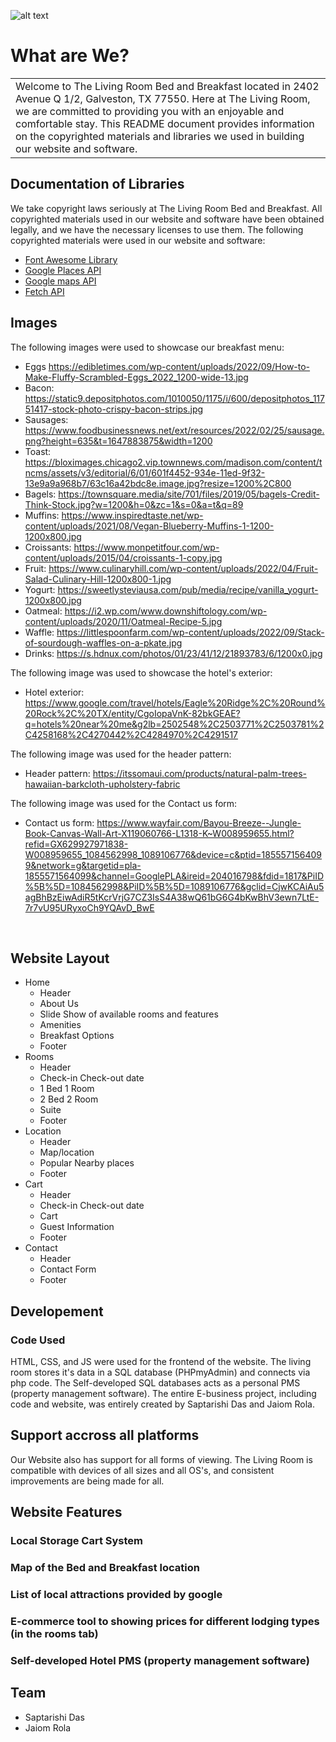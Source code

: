 
![alt text](https://user-images.githubusercontent.com/90425309/225117767-954a8bb0-2e08-47ec-bf52-94169a2acd4a.png)

# What are We?
<table>
<tr>
<td>
  Welcome to The Living Room Bed and Breakfast located in 2402 Avenue Q 1/2, Galveston, TX 77550. Here at The Living Room, we are committed to providing you with an enjoyable and comfortable stay. This README document provides information on the copyrighted materials and libraries we used in building our website and software.
</td>
</tr>
</table>


## Documentation of Libraries 
We take copyright laws seriously at The Living Room Bed and Breakfast. All copyrighted materials used in our website and software have been obtained legally, and we have the necessary licenses to use them. The following copyrighted materials were used in our website and software:

- [Font Awesome Library](https://fontawesome.com/docs)
- [Google Places API](https://developers.google.com/maps/documentation/javascript/places)
- [Google maps API](https://developers.google.com/maps/documentation/javascript) 
- [Fetch API](ttps://developer.mozilla.org/en-US/docs/Web/API/Fetch_API) 


## Images

The following images were used to showcase our breakfast menu:

- Eggs https://edibletimes.com/wp-content/uploads/2022/09/How-to-Make-Fluffy-Scrambled-Eggs_2022_1200-wide-13.jpg
- Bacon: https://static9.depositphotos.com/1010050/1175/i/600/depositphotos_11751417-stock-photo-crispy-bacon-strips.jpg
- Sausages: https://www.foodbusinessnews.net/ext/resources/2022/02/25/sausage.png?height=635&t=1647883875&width=1200
- Toast: https://bloximages.chicago2.vip.townnews.com/madison.com/content/tncms/assets/v3/editorial/6/01/601f4452-934e-11ed-9f32-13e9a9a968b7/63c16a42bdc8e.image.jpg?resize=1200%2C800
- Bagels: https://townsquare.media/site/701/files/2019/05/bagels-Credit-Think-Stock.jpg?w=1200&h=0&zc=1&s=0&a=t&q=89
- Muffins: https://www.inspiredtaste.net/wp-content/uploads/2021/08/Vegan-Blueberry-Muffins-1-1200-1200x800.jpg
- Croissants: https://www.monpetitfour.com/wp-content/uploads/2015/04/croissants-1-copy.jpg
- Fruit: https://www.culinaryhill.com/wp-content/uploads/2022/04/Fruit-Salad-Culinary-Hill-1200x800-1.jpg
- Yogurt: https://sweetlysteviausa.com/pub/media/recipe/vanilla_yogurt-1200x800.jpg
- Oatmeal: https://i2.wp.com/www.downshiftology.com/wp-content/uploads/2020/11/Oatmeal-Recipe-5.jpg
- Waffle: https://littlespoonfarm.com/wp-content/uploads/2022/09/Stack-of-sourdough-waffles-on-a-pkate.jpg
- Drinks: https://s.hdnux.com/photos/01/23/41/12/21893783/6/1200x0.jpg

The following image was used to showcase the hotel's exterior:

- Hotel exterior: https://www.google.com/travel/hotels/Eagle%20Ridge%2C%20Round%20Rock%2C%20TX/entity/CgoIopaVnK-82bkGEAE?q=hotels%20near%20me&g2lb=2502548%2C2503771%2C2503781%2C4258168%2C4270442%2C4284970%2C4291517

The following image was used for the header pattern: 
- Header pattern: https://itssomaui.com/products/natural-palm-trees-hawaiian-barkcloth-upholstery-fabric

The following image was used for the Contact us form: 
- Contact us form: https://www.wayfair.com/Bayou-Breeze--Jungle-Book-Canvas-Wall-Art-X119060766-L1318-K~W008959655.html?refid=GX629927971838-W008959655_1084562998_1089106776&device=c&ptid=1855571564099&network=g&targetid=pla-1855571564099&channel=GooglePLA&ireid=204016798&fdid=1817&PiID%5B%5D=1084562998&PiID%5B%5D=1089106776&gclid=CjwKCAiAu5agBhBzEiwAdiR5tKcrVrjG7CZ3IsS4A38wQ61bG6G4bKwBhV3ewn7LtE-7r7vU95URyxoCh9YQAvD_BwE


<br>

## Website Layout
- Home
  - Header
  - About Us
  - Slide Show of available rooms and features
  - Amenities 
  - Breakfast Options
  - Footer 
- Rooms
  - Header
  - Check-in Check-out date
  - 1 Bed 1 Room
  - 2 Bed 2 Room
  - Suite 
  - Footer 
- Location 
  - Header
  - Map/location
  - Popular Nearby places 
  - Footer 
- Cart 
  - Header
  - Check-in Check-out date
  - Cart 
  - Guest Information
  - Footer 
- Contact
  - Header
  - Contact Form
  - Footer 


## Developement
### Code Used
HTML, CSS, and JS were used for the frontend of the website. The living room stores it's data in a SQL database (PHPmyAdmin) and connects via php code. The Self-developed SQL databases acts as a personal PMS (property management software). The entire E-business project, including code and website, was entirely created by Saptarishi Das and Jaiom Rola.

## Support accross all platforms 
Our Website also has support for all forms of viewing. The Living Room is compatible with devices of all sizes and all OS's, and consistent improvements are being made for all.


## Website Features
### Local Storage Cart System 
### Map of the Bed and Breakfast location 
### List of local attractions provided by google
### E-commerce tool to showing prices for different lodging types (in the rooms tab)
### Self-developed Hotel PMS (property management software) 


## Team
- Saptarishi Das
- Jaiom Rola




